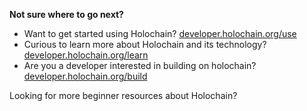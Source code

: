 **Not sure where to go next?**

- Want to get started using Holochain? [developer.holochain.org/use](/use)
- Curious to learn more about Holochain and its technology? [developer.holochain.org/learn](/learn)
- Are you a developer interested in building on holochain? [developer.holochain.org/build](/build)

Looking for more beginner resources about Holochain?
